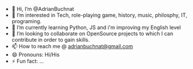 - 👋 Hi, I’m @AdrianBuchnat
- 👀 I’m interested in Tech, role-playing game, history, music, philosphy, IT, programing.  
- 🌱 I’m currently learning Python, JS and i'm improving my English level
- 💞️ I’m looking to collaborate on OpenSource projects to which I can contribute in order to gain skills.
- 📫 How to reach me @ adrianbuchnat@gmail.com
- 😄 Pronouns: Hi/His
- ⚡ Fun fact: ...

<!---
AdrianBuchnat/AdrianBuchnat is a ✨ special ✨ repository because its `README.md` (this file) appears on your GitHub profile.
You can click the Preview link to take a look at your changes.
--->
